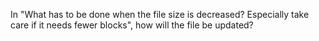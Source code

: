 In "What has to be done when the file size is decreased? Especially take care if it needs fewer blocks", how will the file be updated?
